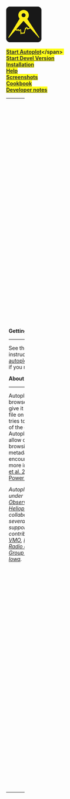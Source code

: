 <div id="launch" class="pBody" style="opacity:0.9;filter:alpha(opacity=90)">

![Logo96.png](Logo96.png "Logo96.png")

<span style="background-color:yellow;font-weight: bold;">[Start
Autoplot](http://autoplot.org/jnlp/latest/)&lt;/span&gt;&nbsp;
<span class="linuxnote" style="background-color:#ff99ff;display:none;">Linux
Installation</span>  
<span style="font-weight: bold;">[Start Devel
Version](http://autoplot.org/jnlp/devel/) </span>  
<span style="font-weight: bold;">[Installation](help.md#installation "wikilink")</span>  
<span style="font-weight: bold;">[Help](help.md "wikilink")</span>  
<span style="font-weight: bold;">[Screenshots](gallery.md "wikilink")</span>  
<span style="font-weight: bold;">[Cookbook](cookbook.md "wikilink")</span>  
<span style="font-weight: bold;">[Developer
notes](developer "wikilink")</span>

</div>

<table style="width:10%;">
<colgroup>
<col style="width: 4%" />
<col style="width: 6%" />
</colgroup>
<tbody>
<tr class="odd">
<td><p><strong>Getting Started</strong></p>
<hr />
<p>See the <a href="help" title="wikilink">help page</a> for usage instructions. Contact <a href="https://groups.google.com/forum/#!forum/autoplot">autoplot@groups.google.com</a> if you need assistance.</p>
<p><strong>About</strong></p>
<hr />
<p>Autoplot is an interactive browser for data on the web; give it a URL or the name of a file on your computer and it tries to create a sensible plot of the contents in the file. Autoplot was developed to allow quick and interactive browsing of data and metadata files that are often encountered on the web. For more information, see <a href="http://autoplot.org/wiki/images/autoplot.pdf">Faden et al. 2010</a> and introductory <a href="http://autoplot.org/wiki/images/autoplotIntroduction.ppt">PowerPoint</a>.</p>
<p><em>Autoplot was developed under the <a href="http://hpde.gsfc.nasa.gov/">NASA Virtual Observatories for Heliophysics</a> program in a collaborative effort among several institutions, including support or code contributions from <a href="http://virbo.org">ViRBO</a>, <a href="http://vmo.gsfc.nasa.gov">VMO</a>, <a href="http://www.rbsp-ect.lanl.gov/">RBSP-ECT</a>, and the <a href="http://www-pw.physics.uiowa.edu/">Radio and Plasma Wave Group at The University of Iowa</a>.</em></p></td>
<td><p><strong>Key Features</strong></p>
<hr />
<ul>
<li>Reads multiple ASCII formats including <a href="help#ASCII_table" title="wikilink">Complex ASCII tables</a>; <a href="help#Binary_table" title="wikilink">Binary tables</a>; <a href="http://cdf.gsfc.nasa.gov/">Common Data Format (CDF)</a>; <a href="http://www.unidata.ucar.edu/software/netcdf/ncml">NcML</a>; <a href="http://spase-group.org/">SPASE</a>; <a href="http://www.space-plasma.qmw.ac.uk/csds/welcome.html">Cluster Exchange Format</a>; <a href="http://www.unidata.ucar.edu/software/netcdf/">NetCDF</a>; <a href="http://opendap.org">OpenDAP</a>; <a href="http://www.hdfgroup.org/HDF5/">HDF5</a>; <a href="http://tsds.net">TSDS</a>; <a href="http://fits.gsfc.nasa.gov/fits_intro.html">FITS</a>; <a href="help#Excel" title="wikilink">Excel</a>; <a href="help#Wav_Files" title="wikilink">Wav</a>; <a href="help#Images" title="wikilink">PNG, JPG, etc</a>. For details and a full list, see <a href="help#Formats_Read" title="wikilink">Formats</a>.</li>
<li>Data is located with compact URI addresses. These contain the location of the data and additional information needed to use it.</li>
<li>Special support for <a href="help#CDAWeb" title="wikilink">CDAWeb server</a> at NASA/Goddard, <a href="http://hapi-server.org">HAPI</a>, and other data servers.</li>
<li><a href="https://das2.org">Das2</a> library used to create interactive graphics with slicing and custom interactions.</li>
<li>Wildcards can be used to <a href="help#Aggregation" title="wikilink">aggregate</a> (combine) data from multiple files into one time series.</li>
<li>Long time series may be rendered as a sequence of images as a <a href="PNG_Walks" title="wikilink">"pngwalk"</a> and viewed as a coverflow, table of thumbnails, or on a time line.</li>
<li>Any displayed data may be saved to disk in ASCII, <a href="http://cdf.gsfc.nasa.gov/">Common Data Format (CDF)</a>, and other formats, or plotted as PNG, PDF, or SVG.</li>
<li>GUI State may be saved as an XML <a href="developer.book#vap_files" title="wikilink">".vap"</a> file and restored.</li>
<li>Software may be run client side or <a href="https://cottagesystems.com/AutoplotServlet">server</a> side.</li>
<li>Data access layer for file reading may be used in <a href="matlab" title="wikilink"> MATLAB</a>, <a href="idl" title="wikilink"> IDL</a>, or <a href="python" title="wikilink"> SciPy</a> (via Java bridge), providing a common interface regardless of data source.</li>
<li><a href="https://github.com/autoplot/documentation/wiki/scripting">Scripting</a> via Jython, to control the application and read in data using metadata-aware datasets.</li>
<li><a href="http://autoplot.org/Autoplot_from_source">Open-source</a> (GPL with classpath exception) and may be used freely.</li>
</ul></td>
</tr>
</tbody>
</table>



<html>

<div>

<script type="text/javascript" src="//rf.revolvermaps.com/0/0/4.js?i=5gb0hgkpqgv&amp;m=0&amp;h=128&amp;c=ff0000&amp;r=0" async="async">

</script>

<script type="text/javascript">

rm2d\_ki101('5','200','100','5gb0hgkpqgv','ff0000',40);

</script>

</div>

<script>

$(document).ready(function () { $('\#launch \> p \>
a').attr('href','<http://autoplot.org/autoplot.jnlp>'); $('\#launch \> p
\> a').attr('title','Start Autoplot');
$('\#p-search').before($('\#launch'));
$('\#stats').append($('\#rm\_pkI1\_')); $('\#rm\_pkI1\_').wrap('

<div id="visitors" align="center" class="pBody">

</div>

'); $('\#visitors').prepend('Recent visits'); //$('\#visitors').hide();

// WebStart fix if ($.client.os == "Linux") {

```
 //$($(".external:contains('Start Autoplot')")).attr('href','`<http://autoplot.org/help#Installation>`').attr('Title','Linux operating system detected - link goes to special WebStart instructions');
```

}

```
   (function(h,o,t,j,a,r){
       h.hj=h.hj||function(){(h.hj.q=h.hj.q||[]).push(arguments)};
       h._hjSettings={hjid:1307322,hjsv:6};
       a=o.getElementsByTagName('head')[0];
       r=o.createElement('script');r.async=1;
       r.src=t+h._hjSettings.hjid+j+h._hjSettings.hjsv;
       a.appendChild(r);
   })(window,document,'`<https://static.hotjar.com/c/hotjar->`','.js?sv=');
```

});

</script>

</html>



